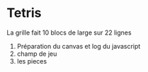 # Tetris

La grille fait 10 blocs de large sur 22 lignes
1) Préparation du canvas et log du javascript
2) champ de jeu
3) les pieces